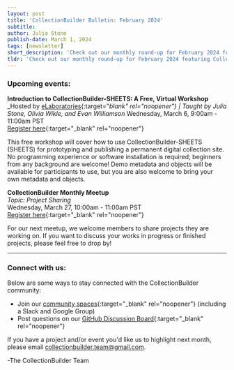 ```yaml
---
layout: post
title: 'CollectionBuilder Bulletin: February 2024'
subtitle:
author: Julia Stone
publish-date: March 1, 2024
tags: [newsletter]
short_description: 'Check out our monthly round-up for February 2024 featuring CollectionBuilder news and updates, upcoming events, and more.'
tldr: 'Check out our monthly round-up for February 2024 featuring CollectionBuilder news and updates, upcoming events, and more.'
---
```


### Upcoming events:

**Introduction to CollectionBuilder-SHEETS: A Free, Virtual Workshop**  
_Hosted by [eLaboratories](https://elaboratories.org/){:target="_blank" rel="noopener"} | Taught by Julia Stone, Olivia Wikle, and Evan Williamson_
Wednesday, March 6, 9:00am - 11:00am PST  
[Register here](https://elaboratories.org/event/introduction-to-collectionbuilder-sheets-a-free-virtual-workshop/){:target="_blank" rel="noopener"}

This free workshop will cover how to use CollectionBuilder-SHEETS (SHEETS) for prototyping and publishing a permanent digital collection site. No programming experience or software installation is required; beginners from any background are welcome! Demo metadata and objects will be available for participants to use, but you are also welcome to bring your own metadata and objects.

**CollectionBuilder Monthly Meetup**  
_Topic: Project Sharing_  
Wednesday, March 27, 10:00am - 11:00am PST  
[Register here](https://uidaho.zoom.us/meeting/register/tZIld-ippjkvH91nQTBDau0coDYsSyzTkUZ4){:target="_blank" rel="noopener"}

For our next meetup, we welcome members to share projects they are working on. If you want to discuss your works in progress or finished projects, please feel free to drop by!

<hr>

### Connect with us:

Below are some ways to stay connected with the CollectionBuilder community:

- Join our [community spaces](https://collectionbuilder.github.io/community/spaces/){:target="_blank" rel="noopener"} (including a Slack and Google Group)
- Post questions on our [GitHub Discussion Board](https://github.com/orgs/CollectionBuilder/discussions){:target="_blank" rel="noopener"}

If you have a project and/or event you'd like us to highlight next month, please email [collectionbuilder.team@gmail.com](mailto:collectionbuilder.team@gmail.com). 

-The CollectionBuilder Team